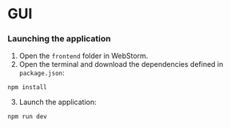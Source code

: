 # GUI

### Launching the application

1.  Open the `frontend` folder in WebStorm.
2.  Open the terminal and download the dependencies defined in `package.json`:
```
npm install
```
3. Launch the application:
```
npm run dev
```
